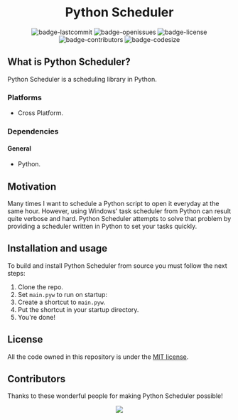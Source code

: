 <h1 align="center">Python Scheduler</h1>

<p align="center">
  <img alt="badge-lastcommit" src="https://img.shields.io/github/last-commit/GaryNLOL/Python-Scheduler?style=for-the-badge">
  <img alt="badge-openissues" src="https://img.shields.io/github/issues-raw/GaryNLOL/Python-Scheduler?style=for-the-badge">
  <img alt="badge-license" src="https://img.shields.io/github/license/GaryNLOL/Python-Scheduler?style=for-the-badge">
  <img alt="badge-contributors" src="https://img.shields.io/github/contributors/GaryNLOL/Python-Scheduler?style=for-the-badge">
  <img alt="badge-codesize" src="https://img.shields.io/github/languages/code-size/GaryNLOL/Python-Scheduler?style=for-the-badge">
</p>

## What is Python Scheduler?
Python Scheduler is a scheduling library in Python.

### Platforms
- Cross Platform.

### Dependencies
#### General
- Python.

## Motivation
Many times I want to schedule a Python script to open it everyday at the same hour. However, using Windows' task scheduler from Python can result quite verbose and hard. Python Scheduler attempts to solve that problem by providing a scheduler written in Python to set your tasks quickly.

## Installation and usage
To build and install Python Scheduler from source you must follow the next steps:
1. Clone the repo.
2. Set `main.pyw` to run on startup:
  1. Create a shortcut to `main.pyw`.
  2. Put the shortcut in your startup directory.
3. You're done!

## License
All the code owned in this repository is under the [MIT license](https://github.com/GaryNLOL/Python-Scheduler/blob/main/LICENSE).

## Contributors
Thanks to these wonderful people for making Python Scheduler possible!

<p align="center"><a href="https://github.com/GaryNLOL/Supple-Crystal/graphs/contributors"><img src="https://contrib.rocks/image?repo=GaryNLOL/Supple-Crystal" /></a></p>
